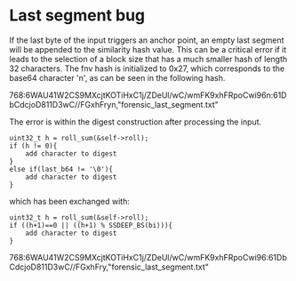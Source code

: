 # Last segment bug

If the last byte of the input triggers an anchor point, an empty last segment will be appended to the similarity hash value. This can be a critical error if it leads to the selection of a block size that has a much smaller hash of length 32 characters. The fnv hash is initialized to 0x27, which corresponds to the base64 character 'n', as can be seen in the following hash. 

768:6WAU41W2CS9MXcjtKOTiHxC1j/ZDeUl/wC/wmFK9xhFRpoCwi96n:61DbCdcjoD811D3wC//FGxhFryn,"forensic_last_segment.txt"

The error is within the digest construction after processing the input. 

``` 
uint32_t h = roll_sum(&self->roll);
if (h != 0){
    add character to digest
}
else if(last_b64 != '\0'){
    add character to digest
}
``` 

which has been exchanged with:

```
uint32_t h = roll_sum(&self->roll);
if ((h+1)==0 || ((h+1) % SSDEEP_BS(bi))){
    add character to digest
}
``` 
768:6WAU41W2CS9MXcjtKOTiHxC1j/ZDeUl/wC/wmFK9xhFRpoCwi96:61DbCdcjoD811D3wC//FGxhFry,"forensic_last_segment.txt"
